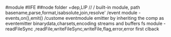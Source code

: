 #module
#IIFE
##node folder
+dep,LIP
// / built-in module, path basename,parse,format,isabsolute,join,resolve'
/event module - events,on(),emit()
/custome eventmodule emitter by inheriting the comp as eventemitter
binarydata,charsets,encoding
streams and buffers
fs module - readFileSync ,readFile,writeFileSync,writeFile,flag,error,error first clback